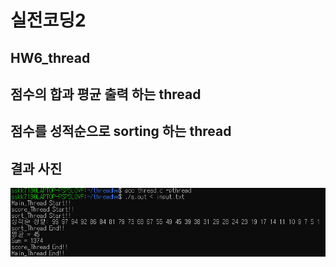 # 실전코딩2

## HW6_thread

## 점수의 합과 평균 출력 하는 thread
## 점수를 성적순으로 sorting 하는 thread

## 결과 사진
![1](./image/1.png)
